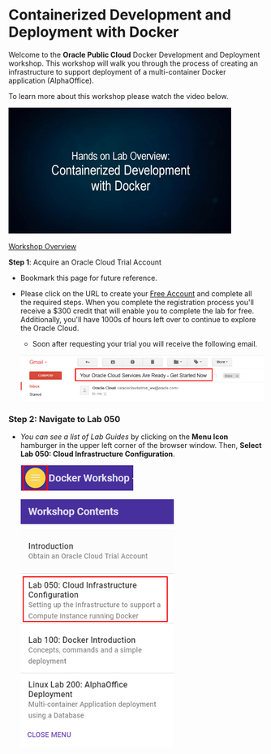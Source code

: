 # Containerized Development and Deployment with Docker

Welcome to the **Oracle Public Cloud** Docker Development and Deployment workshop. This workshop will walk you through the process of creating an infrastructure to support deployment of a multi-container Docker application (AlphaOffice).

To learn more about this workshop please watch the video below.

![](images/000jumpstart/JS5-2.png)

<a href="https://www.youtube.com/watch?v=ivNEREBsH9k&t=0s&index=3&list=PLPIzp-E1msrYGLKIgW3njO3uUkvXD0bAH" target="_video">Workshop Overview</a>

**Step 1**: Acquire an Oracle Cloud Trial Account

- Bookmark this page for future reference.

- Please click on the URL to create your <a href="https://myservices.us.oraclecloud.com/mycloud/signup?language=en&sourceType=:ex:tb:::RC_PDMK180212P00140:Docker_HOL&SC=:ex:tb:::RC_PDMK180212P00140:Docker_HOL&pcode=PDMK180212P00140" target="_trial">Free Account</a> and complete all the required steps. When you complete the registration process you'll receive a $300 credit that will enable you to complete the lab for free.  Additionally, you'll have 1000s of hours left over to continue to explore the Oracle Cloud.

  - Soon after requesting your trial you will receive the following email.

  ![](images/050Linux/code_9.png)

### **Step 2**: Navigate to Lab 050

- _You can see a list of Lab Guides_ by clicking on the **Menu Icon** hamburger in the upper left corner of the browser window. Then, **Select Lab 050: Cloud Infrastructure Configuration**.

  ![](images/Introham.png)

  ![](images/Introham2.png)
